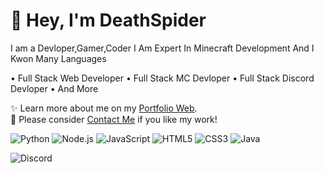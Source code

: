 # 👋 Hey, I'm DeathSpider
I am a Devloper,Gamer,Coder I Am Expert In Minecraft Development And I Kwon Many Languages

• Full Stack Web Developer
• Full Stack MC Devloper
• Full Stack Discord Devloper
• And More



✨️ Learn more about me on my [Portfolio Web](http://spiderr.fun).
<br>
💖 Please consider [Contact Me](admin@spiderr.fun) if you like my work!

![Python](https://img.shields.io/badge/Python-3776AB?style=for-the-badge&logo=python&logoColor=white) ![Node.js](https://img.shields.io/badge/Node.js-43853D?style=for-the-badge&logo=node.js&logoColor=white)
![JavaScript](https://img.shields.io/badge/JavaScript-F7DF1E?style=for-the-badge&logo=javascript&logoColor=black)
![HTML5](https://img.shields.io/badge/HTML5-E34F26?style=for-the-badge&logo=html5&logoColor=white)
![CSS3](https://img.shields.io/badge/CSS3-1572B6?style=for-the-badge&logo=css3&logoColor=white)
![Java](https://img.shields.io/badge/Java-007396?style=for-the-badge&logo=java&logoColor=white)


![Discord](https://lanyard.cnrad.dev/api/1018366848770777149)
